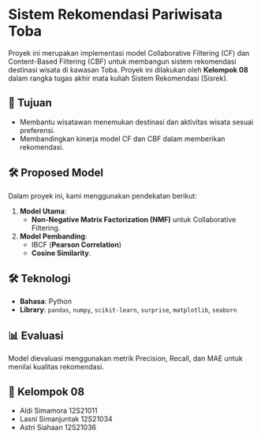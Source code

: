 # Sistem Rekomendasi Pariwisata Toba  
Proyek ini merupakan implementasi model Collaborative Filtering (CF) dan Content-Based Filtering (CBF) untuk membangun sistem rekomendasi destinasi wisata di kawasan Toba. Proyek ini dilakukan oleh **Kelompok 08** dalam rangka tugas akhir mata kuliah Sistem Rekomendasi (Sisrek).  

## 🎯 Tujuan  
- Membantu wisatawan menemukan destinasi dan aktivitas wisata sesuai preferensi.  
- Membandingkan kinerja model CF dan CBF dalam memberikan rekomendasi.

## 🛠️ Proposed Model  
Dalam proyek ini, kami menggunakan pendekatan berikut:  
1. **Model Utama**:  
   - **Non-Negative Matrix Factorization (NMF)** untuk Collaborative Filtering.  
2. **Model Pembanding**:  
   - IBCF (**Pearson Correlation**)  
   - **Cosine Similarity**. 

## 🛠️ Teknologi  
- **Bahasa**: Python  
- **Library**: `pandas`, `numpy`, `scikit-learn`, `surprise`, `matplotlib`, `seaborn`  

## 📊 Evaluasi  
Model dievaluasi menggunakan metrik Precision, Recall, dan MAE untuk menilai kualitas rekomendasi.  

## 🤝 Kelompok 08  
- Aldi Simamora 12S21011 
- Lasni Simanjuntak 12S21034   
- Astri Siahaan 12S21036 
